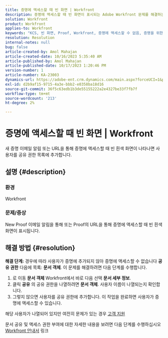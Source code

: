 ```yaml
---
title: 증명에 액세스할 때 빈 화면 | Workfront
description: 증명에 액세스할 때 빈 화면이 표시되는 Adobe Workfront 문제를 해결하는 방법을 알아봅니다. 공유 권한 목록에 사용자를 추가합니다.
solution: Workfront
product: Workfront
applies-to: Workfront
keywords: "KCS, 빈 화면, Proof, Workfront, 증명에 액세스할 수 없음, 증명을 위한 빈 화면"
resolution: Resolution
internal-notes: null
bug: false
article-created-by: Amol Mahajan
article-created-date: 10/16/2023 5:35:40 AM
article-published-by: Amol Mahajan
article-published-date: 10/17/2023 1:20:46 PM
version-number: 1
article-number: KA-23003
dynamics-url: https://adobe-ent.crm.dynamics.com/main.aspx?forceUCI=1&pagetype=entityrecord&etn=knowledgearticle&id=c774cfd4-e56b-ee11-8df0-6045bd006239
exl-id: d2b9af15-9715-4a3e-bbb2-e0358ba18d16
source-git-commit: 36f5c63edb1b3de55155222a2e4327be33f7fb7f
workflow-type: tm+mt
source-wordcount: '213'
ht-degree: 2%

---
```


# 증명에 액세스할 때 빈 화면 | Workfront


새 증명 이메일 알림 또는 URL을 통해 증명에 액세스할 때 빈 흰색 화면이 나타나면 사용자를 공유 권한 목록에 추가합니다.

## 설명 {#description}


### <b>환경</b>

Workfront



### <b>문제/증상</b>

New Proof 이메일 알림을 통해 또는 Proof의 URL을 통해 증명에 액세스할 때 빈 흰색 화면이 표시됩니다.


## 해결 방법 {#resolution}

<b>해결 단계:</b>
경우에 따라 사용자가 증명에 추가되지 않아 증명에 액세스할 수 없습니다 <b>공유 권한</b> 다음에 목록: <b>문서 객체</b>. 이 문제를 해결하려면 다음 단계를 수행합니다.

1. 로 이동 <b>문서 객체</b> Workfront에서 바로 다음 선택 <b>문서 세부 정보</b>.
2. 클릭 <b>공유</b> 의 공유 권한을 나열하려면 <b>문서 객체</b>. 사용자 이름이 나열되는지 확인합니다.
3. 그렇지 않으면 사용자를 공유 권한에 추가합니다. 이 작업을 완료하면 사용자가 증명에 액세스할 수 있습니다.




해당 사용자가 나열되어 있지만 여전히 문제가 있는 경우 [고객 지원](https://experienceleague.adobe.com/docs/workfront/using/basics/tips-tricks-for-basics/contact-customer-support.html)



문서 공유 및 액세스 권한 부여에 대한 자세한 내용을 보려면 다음 단계를 수행하십시오 [Workfront 안내서](https://experienceleague.adobe.com/docs/workfront/using/basics/grant-request-object-permissions/document-permissions.html) 링크
